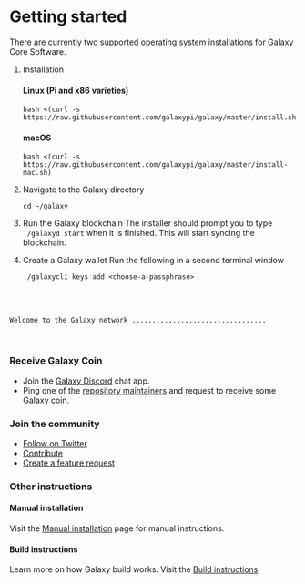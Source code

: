 # Getting started

There are currently two supported operating system installations for Galaxy
Core Software.

1. Installation
   #### Linux (Pi and x86 varieties)
   ```
   bash <(curl -s https://raw.githubusercontent.com/galaxypi/galaxy/master/install.sh)
   ```
   #### macOS
   ```
   bash <(curl -s https://raw.githubusercontent.com/galaxypi/galaxy/master/install-mac.sh)
   ```

2. Navigate to the Galaxy directory

   ```
   cd ~/galaxy
   ```

3. Run the Galaxy blockchain
   The installer should prompt you to type `./galaxyd start` when it is
   finished. This will start syncing the blockchain.

4. Create a Galaxy wallet
   Run the following in a second terminal window
   ```
   ./galaxycli keys add <choose-a-passphrase>
   ```

<br/>
<br/>

```
Welcome to the Galaxy network .................................
```

<br/>

### Receive Galaxy Coin

- Join the [Galaxy Discord](https://discord.gg/36K9nan) chat app.
- Ping one of the [repository maintainers](https://github.com/galaxypi/galaxy#repository-maintainers) and request to receive some Galaxy coin.

### Join the community
- [Follow on Twitter](https://twitter.com/GalaxyPiLab)
- [Contribute](/docs/CONTRIBUTING.md)
- [Create a feature request](https://github.com/galaxypi/galaxy#feature-requests)


### Other instructions

#### Manual installation

Visit the [Manual installation](/docs/manual-install.md) page for manual instructions.

#### Build instructions

Learn more on how Galaxy build works. Visit the [Build instructions](/docs/build-instructions.md)
